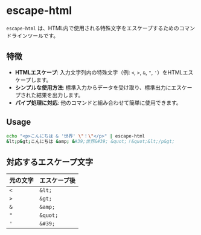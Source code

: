 # escape-html

`escape-html` は、HTML内で使用される特殊文字をエスケープするためのコマンドラインツールです。



## 特徴

- **HTMLエスケープ**: 入力文字列内の特殊文字（例: `<`, `>`, `&`, `"`, `'`）をHTMLエスケープします。
- **シンプルな使用方法**: 標準入力からデータを受け取り、標準出力にエスケープされた結果を出力します。
- **パイプ処理に対応**: 他のコマンドと組み合わせて簡単に使用できます。



## Usage

```sh
echo "<p>こんにちは & '世界' \"！\"</p>" | escape-html
&lt;p&gt;こんにちは &amp; &#39;世界&#39; &quot;！&quot;&lt;/p&gt;
```


## 対応するエスケープ文字

| 元の文字 | エスケープ後   |
|----------|----------------|
| `<`      | `&lt;`         |
| `>`      | `&gt;`         |
| `&`      | `&amp;`        |
| `"`      | `&quot;`       |
| `'`      | `&#39;`        |
